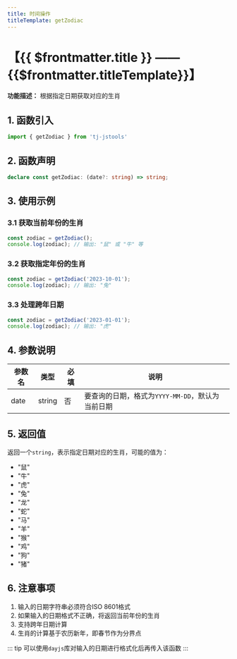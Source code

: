```yaml
---
title: 时间操作
titleTemplate: getZodiac
---
```


# 【{{ $frontmatter.title }} —— {{$frontmatter.titleTemplate}}】

**功能描述：** 根据指定日期获取对应的生肖

## 1. 函数引入

```js
import { getZodiac } from 'tj-jstools'
```

## 2. 函数声明

```ts
declare const getZodiac: (date?: string) => string;
```

## 3. 使用示例

### 3.1 获取当前年份的生肖

```ts
const zodiac = getZodiac();
console.log(zodiac); // 输出: "鼠" 或 "牛" 等
```

### 3.2 获取指定年份的生肖

```ts
const zodiac = getZodiac('2023-10-01');
console.log(zodiac); // 输出: "兔"
```

### 3.3 处理跨年日期

```ts
const zodiac = getZodiac('2023-01-01');
console.log(zodiac); // 输出: "虎"
```

## 4. 参数说明

| 参数名 | 类型 | 必填 | 说明 |
|--------|------|------|------|
| date | string | 否 | 要查询的日期，格式为`YYYY-MM-DD`，默认为当前日期 |

## 5. 返回值

返回一个`string`，表示指定日期对应的生肖，可能的值为：
- "鼠"
- "牛"
- "虎"
- "兔"
- "龙"
- "蛇"
- "马"
- "羊"
- "猴"
- "鸡"
- "狗"
- "猪"

## 6. 注意事项

1. 输入的日期字符串必须符合ISO 8601格式
2. 如果输入的日期格式不正确，将返回当前年份的生肖
3. 支持跨年日期计算
4. 生肖的计算基于农历新年，即春节作为分界点

::: tip
可以使用`dayjs`库对输入的日期进行格式化后再传入该函数
:::

